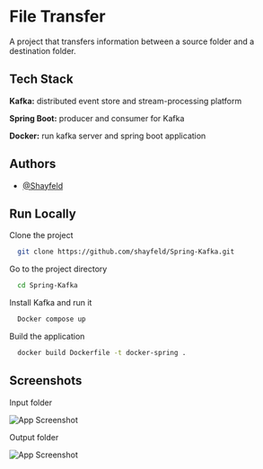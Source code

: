 # File Transfer

A project that transfers information between a source folder and a destination folder.




## Tech Stack

**Kafka:** distributed event store and stream-processing platform

**Spring Boot:** producer and consumer for Kafka

**Docker:** run kafka server and spring boot application


## Authors

- [@Shayfeld](https://github.com/shayfeld)

## Run Locally

Clone the project

```bash
  git clone https://github.com/shayfeld/Spring-Kafka.git
```

Go to the project directory

```bash
  cd Spring-Kafka
```

Install Kafka and run it

```bash
  Docker compose up
```

Build the application

```bash
  docker build Dockerfile -t docker-spring .
```

## Screenshots

Input folder

![App Screenshot](https://i.ibb.co/t433qxV/input.png)

Output folder

![App Screenshot](https://i.ibb.co/4Z2zpFD/output.png)
